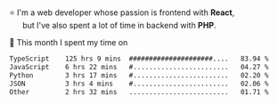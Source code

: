 ⭐ I'm a web developer whose passion is frontend with <b>React</b>,<br/>
&nbsp; &nbsp; &nbsp; but I've also spent a lot of time in backend with <b>PHP</b>.

📅 This month I spent my time on

<!--START_SECTION:waka-->

```txt
TypeScript    125 hrs 9 mins  #####################....   83.94 %
JavaScript    6 hrs 22 mins   #........................   04.27 %
Python        3 hrs 17 mins   #........................   02.20 %
JSON          3 hrs 4 mins    #........................   02.06 %
Other         2 hrs 32 mins   .........................   01.71 %
```

<!--END_SECTION:waka-->
